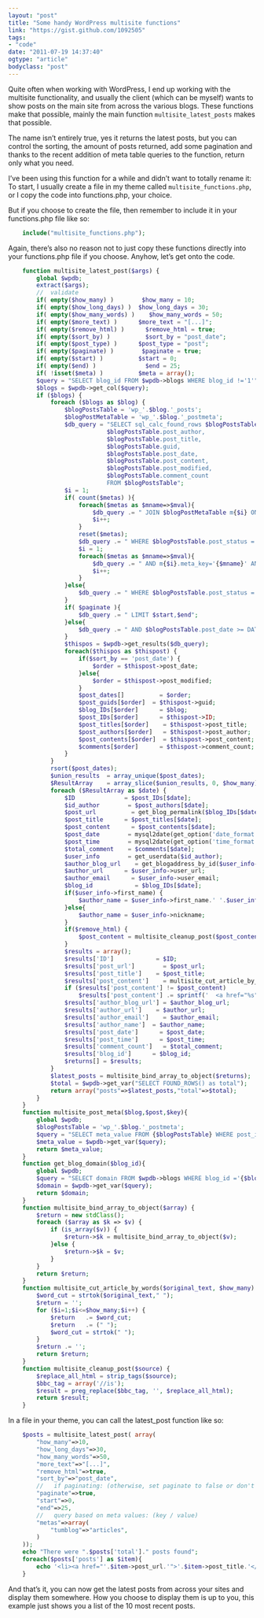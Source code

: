 ```yaml
---
layout: "post"
title: "Some handy WordPress multisite functions"
link: "https://gist.github.com/1092505"
tags: 
- "code"
date: "2011-07-19 14:37:40"
ogtype: "article"
bodyclass: "post"
---
```


Quite often when working with WordPress, I end up working with the multisite functionality, and usually the client (which can be myself) wants to show posts on the main site from across the various blogs. These functions make that possible, mainly the main function `multisite_latest_posts` makes that possible. 

The name isn’t entirely true, yes it returns the latest posts, but you can control the sorting, the amount of posts returned, add some pagination and thanks to the recent addition of meta table queries to the function, return only what you need. 

I’ve been using this function for a while and didn’t want to totally rename it: To start, I usually create a file in my theme called `multisite_functions.php`, or I copy the code into functions.php, your choice. 

But if you choose to create the file, then remember to include it in your functions.php file like so:

```php
	include("multisite_functions.php");
```	

Again, there’s also no reason not to just copy these functions directly into your functions.php file if you choose. Anyhow, let’s get onto the code.

```php
	function multisite_latest_post($args) {
		global $wpdb;
		extract($args);
		//  validate
		if( empty($how_many) )		  $how_many = 10;
		if( empty($how_long_days) )	 $how_long_days = 30;
		if( empty($how_many_words) )	$how_many_words = 50;
		if( empty($more_text) )		 $more_text = "[...]";
		if( empty($remove_html) )	   $remove_html = true;
		if( empty($sort_by) )		   $sort_by = "post_date";
		if( empty($post_type) )		 $post_type = "post";
		if( empty($paginate) )		  $paginate = true;
		if( empty($start) )			 $start = 0;
		if( empty($end) )			   $end = 25;
		if( !isset($meta) )			 $meta = array();
		$query = "SELECT blog_id FROM $wpdb->blogs WHERE blog_id !='1'";
		$blogs = $wpdb->get_col($query);
		if ($blogs) {
			foreach ($blogs as $blog) {
				$blogPostsTable = 'wp_'.$blog.'_posts';
				$blogPostMetaTable = 'wp_'.$blog.'_postmeta';
				$db_query = "SELECT sql_calc_found_rows $blogPostsTable.ID,
							$blogPostsTable.post_author,
							$blogPostsTable.post_title,
							$blogPostsTable.guid,
							$blogPostsTable.post_date,
							$blogPostsTable.post_content,
							$blogPostsTable.post_modified,
							$blogPostsTable.comment_count
							FROM $blogPostsTable";
				$i = 1;
				if( count($metas) ){
					foreach($metas as $mname=>$mval){
						$db_query .= " JOIN $blogPostMetaTable m{$i} ON m{$i}.post_id = $blogPostsTable.ID";
						$i++;
					}
					reset($metas);
					$db_query .= " WHERE $blogPostsTable.post_status = 'publish' AND $blogPostsTable.post_type = '".$post_type."'";
					$i = 1;
					foreach($metas as $mname=>$mval){
						$db_query .= " AND m{$i}.meta_key='{$mname}' AND m{$i}.meta_value='{$mval}'";
						$i++;
					}
				}else{
					$db_query .= " WHERE $blogPostsTable.post_status = 'publish' AND $blogPostsTable.post_type = '".$post_type."'";
				}
				if( $paginate ){
					$db_query .= " LIMIT $start,$end";
				}else{
					$db_query .= " AND $blogPostsTable.post_date >= DATE_SUB(CURRENT_DATE(), INTERVAL $how_long_days DAY)";
				}
				$thispos = $wpdb->get_results($db_query);
				foreach($thispos as $thispost) {
					if($sort_by == 'post_date') {
						$order = $thispost->post_date;
					}else{
						$order = $thispost->post_modified;
					}
					$post_dates[]		   = $order;
					$post_guids[$order]	 = $thispost->guid;
					$blog_IDs[$order]	   = $blog;
					$post_IDs[$order]	   = $thispost->ID;
					$post_titles[$order]	= $thispost->post_title;
					$post_authors[$order]   = $thispost->post_author;
					$post_contents[$order]  = $thispost->post_content;
					$comments[$order]	   = $thispost->comment_count;
				}
			}
			rsort($post_dates);
			$union_results  = array_unique($post_dates);
			$ResultArray	= array_slice($union_results, 0, $how_many);
			foreach ($ResultArray as $date) {
				$ID				 = $post_IDs[$date];
				$id_author		  = $post_authors[$date];
				$post_url		   = get_blog_permalink($blog_IDs[$date], $ID);/*$post_guids[$date];*/
				$post_title		 = $post_titles[$date];
				$post_content	   = $post_contents[$date];
				$post_date		  = mysql2date(get_option('date_format'), $date);
				$post_time		  = mysql2date(get_option('time_format'), $date);
				$total_comment	  = $comments[$date];
				$user_info		  = get_userdata($id_author);
				$author_blog_url	= get_blogaddress_by_id($user_info->primary_blog);
				$author_url		 = $user_info->user_url;
				$author_email	   = $user_info->user_email;
				$blog_id			= $blog_IDs[$date];
				if($user_info->first_name) {
					$author_name = $user_info->first_name.' '.$user_info->last_name;
				}else{
					$author_name = $user_info->nickname;
				}
				if($remove_html) {
					$post_content = multisite_cleanup_post($post_content);
				}
				$results = array();
				$results['ID']			  = $ID;
				$results['post_url']		= $post_url;
				$results['post_title']	  = $post_title;
				$results['post_content']	= multisite_cut_article_by_words($post_content, $how_many_words);
				if ($results['post_content'] != $post_content)
					$results['post_content'] .= sprintf('  <a href="%s">%s</a>', $post_url, $more_text);
				$results['author_blog_url'] = $author_blog_url;
				$results['author_url']	  = $author_url;
				$results['author_email']	= $author_email;
				$results['author_name']	 = $author_name;
				$results['post_date']	   = $post_date;
				$results['post_time']	   = $post_time;
				$results['comment_count']   = $total_comment;
				$results['blog_id']		 = $blog_id;
				$returns[] = $results;
			}
			$latest_posts = multisite_bind_array_to_object($returns);
			$total = $wpdb->get_var("SELECT FOUND_ROWS() as total");
			return array("posts"=>$latest_posts,"total"=>$total);
		}
	}
	function multisite_post_meta($blog,$post,$key){
		global $wpdb;
		$blogPostsTable = 'wp_'.$blog.'_postmeta';
		$query = "SELECT meta_value FROM {$blogPostsTable} WHERE post_id ='{$post}' AND meta_key='{$key}'";
		$meta_value = $wpdb->get_var($query);
		return $meta_value;
	}
	function get_blog_domain($blog_id){
		global $wpdb;
		$query = "SELECT domain FROM $wpdb->blogs WHERE blog_id ='{$blog_id}'";
		$domain = $wpdb->get_var($query);
		return $domain;
	}
	function multisite_bind_array_to_object($array) {
		$return = new stdClass();
		foreach ($array as $k => $v) {
			if (is_array($v)) {
				$return->$k = multisite_bind_array_to_object($v);
			}else {
				$return->$k = $v;
			}
		}
		return $return;
	}
	function multisite_cut_article_by_words($original_text, $how_many) {
		$word_cut = strtok($original_text," ");
		$return = '';
		for ($i=1;$i<=$how_many;$i++) {
			$return   .= $word_cut;
			$return   .= (" ");
			$word_cut = strtok(" ");
		}
		$return .= '';
		return $return;
	}
	function multisite_cleanup_post($source) {
		$replace_all_html = strip_tags($source);
		$bbc_tag = array('//is');
		$result = preg_replace($bbc_tag, '', $replace_all_html);
		return $result;
	}
```	


In a file in your theme, you can call the latest_post function like so:

```php
	$posts = multisite_latest_post( array(
		"how_many"=>10,
		"how_long_days"=>30,
		"how_many_words"=>50,
		"more_text"=>"[...]",
		"remove_html"=>true,
		"sort_by"=>"post_date",
		//   if paginating: (otherwise, set paginate to false or don't include it or the start or end variables):
		"paginate"=>true,
		"start"=>0,
		"end"=>25,
		//   query based on meta values: (key / value)
		"metas"=>array(
			"tumblog"=>"articles",
		)
	));
	echo "There were ".$posts['total']." posts found";
	foreach($posts['posts'] as $item){
		echo '<li><a href="'.$item->post_url.'">'.$item->post_title.'</a></li>';
	}
```


And that’s it, you can now get the latest posts from across your sites and display them somewhere. How you choose to display them is up to you, this example just shows you a list of the 10 most recent posts.